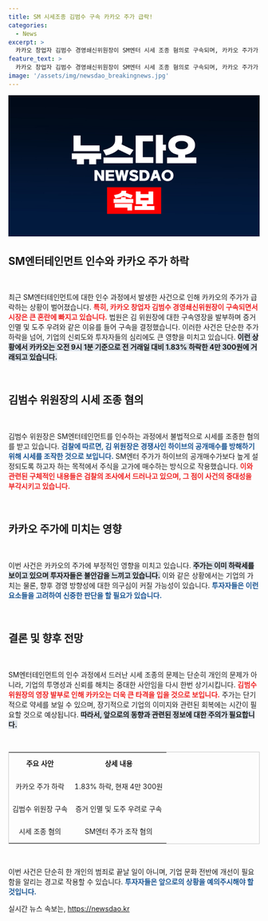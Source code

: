 ```yaml
---
title: SM 시세조종 김범수 구속 카카오 주가 급락!
categories:
  - News
excerpt: >
  카카오 창업자 김범수 경영쇄신위원장이 SM엔터 시세 조종 혐의로 구속되며, 카카오 주가가 1.83% 하락했다. 검찰 조사로 드러난 충격적 사실들, 그의 운명은?
feature_text: >
  카카오 창업자 김범수 경영쇄신위원장이 SM엔터 시세 조종 혐의로 구속되며, 카카오 주가가 1.83% 하락했다. 검찰 조사로 드러난 충격적 사실들, 그의 운명은?
image: '/assets/img/newsdao_breakingnews.jpg'
---
```


<p><img src="/assets/img/newsdao_breakingnews.jpg" alt="pcversion 속보" /></p>

<h2 data-ke-size="size26">SM엔터테인먼트 인수와 카카오 주가 하락</h2>

<p data-ke-size="size16">&nbsp;</p>

<p>최근 SM엔터테인먼트에 대한 인수 과정에서 발생한 사건으로 인해 카카오의 주가가 급락하는 상황이 벌어졌습니다. <b><span style="color: #ee2323;">특히, 카카오 창업자 김범수 경영쇄신위원장이 구속되면서 시장은 큰 혼란에 빠지고 있습니다.</span></b> 법원은 김 위원장에 대한 구속영장을 발부하며 증거 인멸 및 도주 우려와 같은 이유를 들어 구속을 결정했습니다. 이러한 사건은 단순한 주가 하락을 넘어, 기업의 신뢰도와 투자자들의 심리에도 큰 영향을 미치고 있습니다. <b><span style="background-color: #21538527;">이런 상황에서 카카오는 오전 9시 1분 기준으로 전 거래일 대비 1.83% 하락한 4만 300원에 거래되고 있습니다.</span></b> </p>

<p data-ke-size="size16">&nbsp;</p>

<h2 data-ke-size="size26">김범수 위원장의 시세 조종 혐의</h2>

<p data-ke-size="size16">&nbsp;</p>

<p>김범수 위원장은 SM엔터테인먼트를 인수하는 과정에서 불법적으로 시세를 조종한 혐의를 받고 있습니다. <b><span style="color: #1a5490;">검찰에 따르면, 김 위원장은 경쟁사인 하이브의 공개매수를 방해하기 위해 시세를 조작한 것으로 보입니다.</span></b> SM엔터 주가가 하이브의 공개매수가보다 높게 설정되도록 하고자 하는 목적에서 주식을 고가에 매수하는 방식으로 작용했습니다. <b><span style="color: #ee2323;">이와 관련된 구체적인 내용들은 검찰의 조사에서 드러나고 있으며, 그 점이 사건의 중대성을 부각시키고 있습니다.</span></b> </p>

<p data-ke-size="size16">&nbsp;</p>

<h2 data-ke-size="size26">카카오 주가에 미치는 영향</h2>

<p data-ke-size="size16">&nbsp;</p>

<p>이번 사건은 카카오의 주가에 부정적인 영향을 미치고 있습니다. <b><span style="background-color: #21538527;">주가는 이미 하락세를 보이고 있으며 투자자들은 불안감을 느끼고 있습니다.</span></b> 이와 같은 상황에서는 기업의 가치는 물론, 향후 경영 방향성에 대한 의구심이 커질 가능성이 있습니다. <b><span style="color: #1a5490;">투자자들은 이런 요소들을 고려하여 신중한 판단을 할 필요가 있습니다.</span></b> </p>

<p data-ke-size="size16">&nbsp;</p>

<h2 data-ke-size="size26">결론 및 향후 전망</h2>

<p data-ke-size="size16">&nbsp;</p>

<p>SM엔터테인먼트의 인수 과정에서 드러난 시세 조종의 문제는 단순히 개인의 문제가 아니라, 기업의 투명성과 신뢰를 해치는 중대한 사안임을 다시 한번 상기시킵니다. <b><span style="color: #ee2323;">김범수 위원장의 영장 발부로 인해 카카오는 더욱 큰 타격을 입을 것으로 보입니다.</span></b> 주가는 단기적으로 약세를 보일 수 있으며, 장기적으로 기업의 이미지와 관련된 회복에는 시간이 필요할 것으로 예상됩니다. <b><span style="background-color: #21538527;">따라서, 앞으로의 동향과 관련된 정보에 대한 주의가 필요합니다.</span></b> </p>

<p data-ke-size="size16">&nbsp;</p>

<table style="width: 100%; border-collapse: collapse; border: 1px solid #ccc;">
  <tbody>
    <tr>
      <td style="text-align: center; height: 40px;"><b>주요 사안</b></td>
      <td style="text-align: center; height: 40px;"><b>상세 내용</b></td>
    </tr>
    <tr>
      <td style="text-align: center; height: 40px;">카카오 주가 하락</td>
      <td style="text-align: center; height: 40px;">1.83% 하락, 현재 4만 300원</td>
    </tr>
    <tr>
      <td style="text-align: center; height: 40px;">김범수 위원장 구속</td>
      <td style="text-align: center; height: 40px;">증거 인멸 및 도주 우려로 구속</td>
    </tr>
    <tr>
      <td style="text-align: center; height: 40px;">시세 조종 혐의</td>
      <td style="text-align: center; height: 40px;">SM엔터 주가 조작 혐의</td>
    </tr>
  </tbody>
</table>

<p data-ke-size="size16">&nbsp;</p>

<p>이번 사건은 단순히 한 개인의 범죄로 끝날 일이 아니며, 기업 문화 전반에 개선이 필요함을 알리는 경고로 작용할 수 있습니다. <b><span style="color: #1a5490;">투자자들은 앞으로의 상황을 예의주시해야 할 것입니다.</span></b></p>
실시간 뉴스 속보는, <a href="https://newsdao.kr" rel="dofollow">https://newsdao.kr</a>



